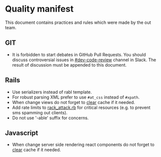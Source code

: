# Quality manifest

This document contains practices and rules which were made by the out team.

## GIT
- It is forbidden to start debates in GitHub Pull Requests. You should discuss controversial issues in [#dev-code-review](https://instamart.slack.com/messages/CAJAM7ZNW) channel in Slack. The result of discussion must be appended to this document.

## Rails
- Use serializers instead of rabl template.
- For robust parsing XML prefer to use `#at_css` instead of `#xpath`.
- When change views do not forget to [clear](https://github.com/dointeractive/instamart/blob/master/lib/tasks/cache.rake) cache if it needed.
- Add rate limits to [rack_attack.rb](https://github.com/dointeractive/instamart/blob/master/config/initializers/rack_attack.rb) for critical resources (e.g. to prevent sms spamming out clients).
- Do not use '-able' suffix for concerns.

## Javascript
- When change server side rendering react components do not forget to [clear](https://github.com/dointeractive/instamart/blob/master/lib/tasks/cache.rake) cache if it needed.
